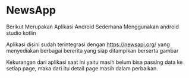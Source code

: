 # NewsApp

Berikut Merupakan Aplikasi Android Sederhana Menggunakan android studio kotlin

Aplikasi disini sudah terintegrasi dengan https://newsapi.org/ yang menyediakan berbagai bererita yang siap ditampikan berserta gambar

Kekurangan dari aplikasi saat ini yaitu masih belum bisa passing data ke setiap page, maka dari itu detail page masih dalam perbaikan.
